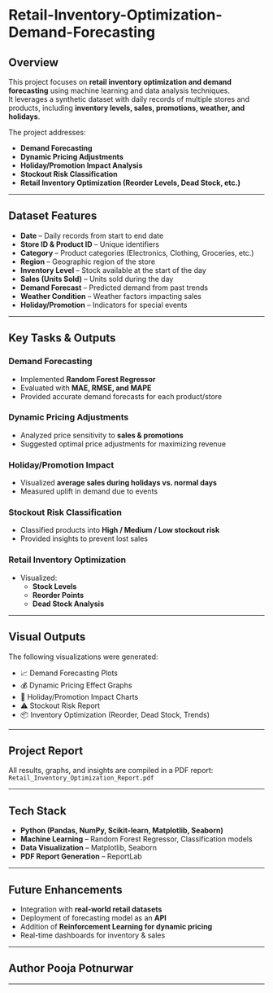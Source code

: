 # Retail-Inventory-Optimization-Demand-Forecasting


##  Overview
This project focuses on **retail inventory optimization and demand forecasting** using machine learning and data analysis techniques.  
It leverages a synthetic dataset with daily records of multiple stores and products, including **inventory levels, sales, promotions, weather, and holidays**.  

The project addresses:
- **Demand Forecasting**
- **Dynamic Pricing Adjustments**
- **Holiday/Promotion Impact Analysis**
- **Stockout Risk Classification**
- **Retail Inventory Optimization (Reorder Levels, Dead Stock, etc.)**

---

##  Dataset Features
- **Date** – Daily records from start to end date  
- **Store ID & Product ID** – Unique identifiers  
- **Category** – Product categories (Electronics, Clothing, Groceries, etc.)  
- **Region** – Geographic region of the store  
- **Inventory Level** – Stock available at the start of the day  
- **Sales (Units Sold)** – Units sold during the day  
- **Demand Forecast** – Predicted demand from past trends  
- **Weather Condition** – Weather factors impacting sales  
- **Holiday/Promotion** – Indicators for special events  

---

##  Key Tasks & Outputs

###  Demand Forecasting
- Implemented **Random Forest Regressor**
- Evaluated with **MAE, RMSE, and MAPE**
- Provided accurate demand forecasts for each product/store

###  Dynamic Pricing Adjustments
- Analyzed price sensitivity to **sales & promotions**
- Suggested optimal price adjustments for maximizing revenue

###  Holiday/Promotion Impact
- Visualized **average sales during holidays vs. normal days**
- Measured uplift in demand due to events

###  Stockout Risk Classification
- Classified products into **High / Medium / Low stockout risk**
- Provided insights to prevent lost sales

###  Retail Inventory Optimization
- Visualized:
  - **Stock Levels**
  - **Reorder Points**
  - **Dead Stock Analysis**

---

##  Visual Outputs
The following visualizations were generated:
- 📈 Demand Forecasting Plots  
- 💰 Dynamic Pricing Effect Graphs  
- 🎉 Holiday/Promotion Impact Charts  
- ⚠️ Stockout Risk Report  
- 📦 Inventory Optimization (Reorder, Dead Stock, Trends)

---
##  Project Report
All results, graphs, and insights are compiled in a PDF report:  
 `Retail_Inventory_Optimization_Report.pdf`

---

##  Tech Stack
- **Python (Pandas, NumPy, Scikit-learn, Matplotlib, Seaborn)**
- **Machine Learning** – Random Forest Regressor, Classification models
- **Data Visualization** – Matplotlib, Seaborn
- **PDF Report Generation** – ReportLab

---

##  Future Enhancements
- Integration with **real-world retail datasets**
- Deployment of forecasting model as an **API**
- Addition of **Reinforcement Learning for dynamic pricing**
- Real-time dashboards for inventory & sales

---

##  Author **Pooja Potnurwar**  

---
